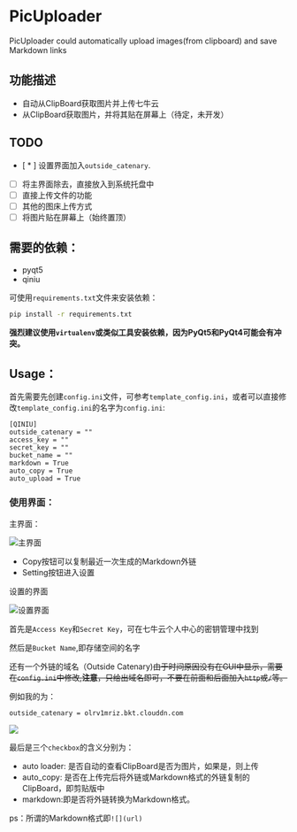 # PicUploader

PicUploader could automatically upload images(from clipboard) and save Markdown links

## 功能描述

- 自动从ClipBoard获取图片并上传七牛云
- 从ClipBoard获取图片，并将其贴在屏幕上（待定，未开发）

## TODO

- [ * ] 设置界面加入`outside_catenary`.
- [ ] 将主界面除去，直接放入到系统托盘中
- [ ] 直接上传文件的功能
- [ ] 其他的图床上传方式
- [ ] 将图片贴在屏幕上（始终置顶）

## 需要的依赖：

- pyqt5
- qiniu

可使用`requirements.txt`文件来安装依赖：

```bash
pip install -r requirements.txt
```

**强烈建议使用`virtualenv`或类似工具安装依赖，因为PyQt5和PyQt4可能会有冲突。**

## Usage：

首先需要先创建`config.ini`文件，可参考`template_config.ini`，或者可以直接修改`template_config.ini`的名字为`config.ini`:

```config
[QINIU]
outside_catenary = ""
access_key = ""
secret_key = ""
bucket_name = ""
markdown = True
auto_copy = True
auto_upload = True
```

### 使用界面：

主界面：

![主界面](http://olrv1mriz.bkt.clouddn.com/18-03-06/003800)

- Copy按钮可以复制最近一次生成的Markdown外链
- Setting按钮进入设置

设置的界面

![设置界面](http://olrv1mriz.bkt.clouddn.com/18-03-06/004122)

首先是`Access Key`和`Secret Key`，可在七牛云个人中心的密钥管理中找到

然后是`Bucket Name`,即存储空间的名字

还有一个外链的域名（Outside Catenary)~~由于时间原因没有在GUI中显示，需要在`config.ini`中修改,**注意**，只给出域名即可，不要在前面和后面加入`http`或`/`等。~~

例如我的为：

```config
outside_catenary = olrv1mriz.bkt.clouddn.com
```

![](http://olrv1mriz.bkt.clouddn.com/18-03-06/005415)

最后是三个`checkbox`的含义分别为：

- auto loader: 是否自动的查看ClipBoard是否为图片，如果是，则上传
- auto_copy: 是否在上传完后将外链或Markdown格式的外链复制的ClipBoard，即剪贴版中
- markdown:即是否将外链转换为Markdown格式。

ps：所谓的Markdown格式即`![](url)`